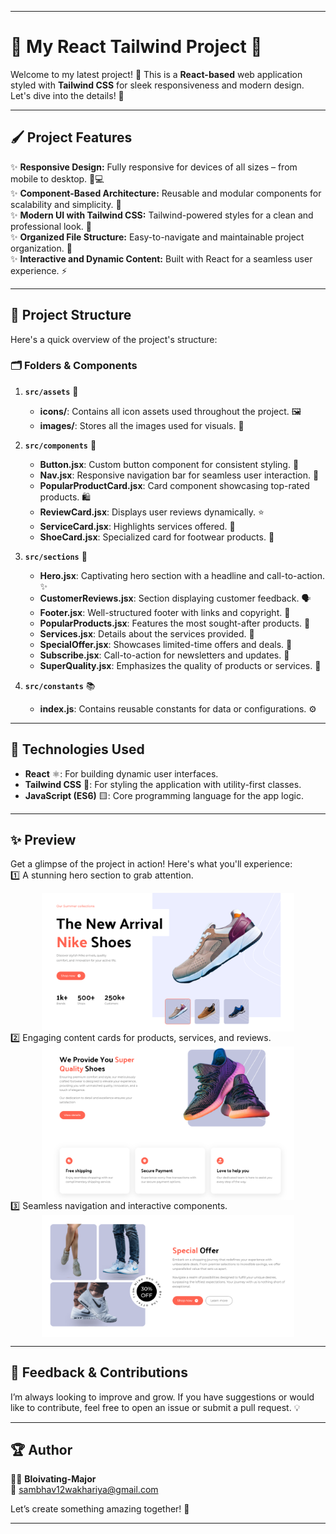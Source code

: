 
---

# 🌟 **My React Tailwind Project** 🌟

Welcome to my latest project! 🚀 This is a **React-based** web application styled with **Tailwind CSS** for sleek responsiveness and modern design. Let's dive into the details! 🌈

---

## 🖌️ **Project Features**

✨ **Responsive Design:** Fully responsive for devices of all sizes – from mobile to desktop. 📱💻  
✨ **Component-Based Architecture:** Reusable and modular components for scalability and simplicity. 🧩  
✨ **Modern UI with Tailwind CSS:** Tailwind-powered styles for a clean and professional look. 🎨  
✨ **Organized File Structure:** Easy-to-navigate and maintainable project organization. 📂  
✨ **Interactive and Dynamic Content:** Built with React for a seamless user experience. ⚡  

---

## 📁 **Project Structure**

Here's a quick overview of the project's structure:

### 🗂️ **Folders & Components**

1. **`src/assets`** 🎨  
   - **icons/**: Contains all icon assets used throughout the project. 🖼️  
   - **images/**: Stores all the images used for visuals. 📸  

2. **`src/components`** 🧩  
   - **Button.jsx**: Custom button component for consistent styling. 🔘  
   - **Nav.jsx**: Responsive navigation bar for seamless user interaction. 🧭  
   - **PopularProductCard.jsx**: Card component showcasing top-rated products. 🛍️  
   - **ReviewCard.jsx**: Displays user reviews dynamically. ⭐  
   - **ServiceCard.jsx**: Highlights services offered. 🔧  
   - **ShoeCard.jsx**: Specialized card for footwear products. 👟  

3. **`src/sections`** 📜  
   - **Hero.jsx**: Captivating hero section with a headline and call-to-action. ✨  
   - **CustomerReviews.jsx**: Section displaying customer feedback. 🗣️  
   - **Footer.jsx**: Well-structured footer with links and copyright. 📌  
   - **PopularProducts.jsx**: Features the most sought-after products. 🛒  
   - **Services.jsx**: Details about the services provided. 🔑  
   - **SpecialOffer.jsx**: Showcases limited-time offers and deals. 🤑  
   - **Subscribe.jsx**: Call-to-action for newsletters and updates. 📧  
   - **SuperQuality.jsx**: Emphasizes the quality of products or services. 💎  

4. **`src/constants`** 📚  
   - **index.js**: Contains reusable constants for data or configurations. ⚙️  

---

## 🎯 **Technologies Used**

- **React** ⚛️: For building dynamic user interfaces.  
- **Tailwind CSS** 💨: For styling the application with utility-first classes.  
- **JavaScript (ES6)** 🟨: Core programming language for the app logic.  

---

## ✨ **Preview**

Get a glimpse of the project in action! Here's what you'll experience:  
1️⃣ A stunning hero section to grab attention.  
<div style="display:flex; justify-content:center;">
<img src="./src/assets/heroSection.png" width="80%" /> 
</div>
2️⃣ Engaging content cards for products, services, and reviews.
<div style="display:flex; justify-content:center;">
<img src="./src/assets/qualityService.png" width="80%" /> 
</div>  
3️⃣ Seamless navigation and interactive components.  
<div style="display:flex; justify-content:center;">
<img src="./src/assets/specialOffer.png" width="80%" /> 
</div>

---

## 🙌 **Feedback & Contributions**

I’m always looking to improve and grow. If you have suggestions or would like to contribute, feel free to open an issue or submit a pull request. 💡  

---

## 🏆 **Author**

👨‍💻 **Bloivating-Major**  
📧 [sambhav12wakhariya@gmail.com](mailto:sambhav12wakhariya@gmail.com)  

Let’s create something amazing together! 🎉

--- 
